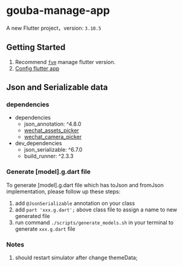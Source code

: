 # gouba-manage-app

A new Flutter project，version: `3.10.5`

## Getting Started

1. Recommend [`fvm`](https://fvm.app/docs/getting_started/installation) manage flutter version.
2. [Config flutter app](https://flutter.cn/docs/get-started/install/macos)

## Json and Serializable data

### dependencies
- dependencies
  - json_annotation: ^4.8.0
  - [wechat_assets_picker](https://github.com/fluttercandies/flutter_wechat_assets_picker/blob/main/README-ZH.md)
  - [wechat_camera_picker](https://github.com/fluttercandies/flutter_wechat_camera_picker/blob/main/README-ZH.md)
- dev_dependencies
  - json_serializable: ^6.7.0
  - build_runner: ^2.3.3

### Generate [model].g.dart file

To generate [model].g.dart file which has toJson and fromJson implementation, please follow up these steps:

1. add ``@JsonSerializable`` annotation on your class
2. add ``part 'xxx.g.dart';`` above class file to assign a name to new generated file
3. run command ``./scripts/generate_models.sh`` in your terminal to generate ``xxx.g.dart`` file  


### Notes
1. should restart simulator after change themeData;


